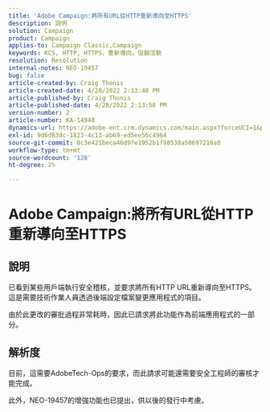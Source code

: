 ```yaml
---
title: 'Adobe Campaign:將所有URL從HTTP重新導向至HTTPS'
description: 說明
solution: Campaign
product: Campaign
applies-to: Campaign Classic,Campaign
keywords: KCS, HTTP, HTTPS，重新導向，促銷活動
resolution: Resolution
internal-notes: NEO-19457
bug: false
article-created-by: Craig Thonis
article-created-date: 4/28/2022 2:13:40 PM
article-published-by: Craig Thonis
article-published-date: 4/28/2022 2:13:58 PM
version-number: 2
article-number: KA-14948
dynamics-url: https://adobe-ent.crm.dynamics.com/main.aspx?forceUCI=1&pagetype=entityrecord&etn=knowledgearticle&id=8498f365-fdc6-ec11-a7b6-0022480a10ee
exl-id: 9d6d83dc-1823-4c13-ab69-ed5ee56c4964
source-git-commit: 0c3e421beca46d9fe1952b1f98538a50697216a0
workflow-type: tm+mt
source-wordcount: '128'
ht-degree: 2%

---
```


# Adobe Campaign:將所有URL從HTTP重新導向至HTTPS

## 說明


已看到某些用戶端執行安全稽核，並要求將所有HTTP URL重新導向至HTTPS。  這是需要技術作業人員透過後端設定檔案變更應用程式的項目。

由於此更改的審批過程非常耗時，因此已請求將此功能作為前端應用程式的一部分。


## 解析度


目前，這需要AdobeTech-Ops的要求，而此請求可能還需要安全工程師的審核才能完成。

此外，NEO-19457的增強功能也已提出，供以後的發行中考慮。
